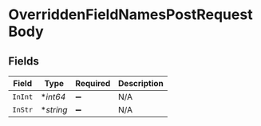 # OverriddenFieldNamesPostRequestBody


## Fields

| Field              | Type               | Required           | Description        |
| ------------------ | ------------------ | ------------------ | ------------------ |
| `InInt`            | **int64*           | :heavy_minus_sign: | N/A                |
| `InStr`            | **string*          | :heavy_minus_sign: | N/A                |